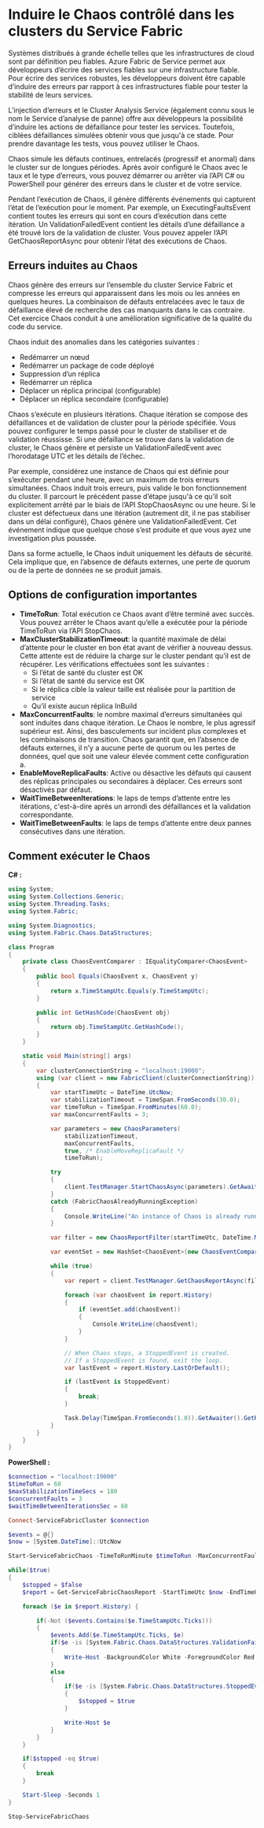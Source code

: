 <properties
   pageTitle="Induire le Chaos dans les clusters du Service Fabric | Microsoft Azure"
   description="À l’aide d’Injection et des API du Cluster Analysis Services pour gérer le Chaos dans le cluster."
   services="service-fabric"
   documentationCenter=".net"
   authors="motanv"
   manager="rsinha"
   editor="toddabel"/>

<tags
   ms.service="service-fabric"
   ms.devlang="dotnet"
   ms.topic="article"
   ms.tgt_pltfrm="NA"
   ms.workload="NA"
   ms.date="09/19/2016"
   ms.author="motanv"/>

# <a name="induce-controlled-chaos-in-service-fabric-clusters"></a>Induire le Chaos contrôlé dans les clusters du Service Fabric
Systèmes distribués à grande échelle telles que les infrastructures de cloud sont par définition peu fiables. Azure Fabric de Service permet aux développeurs d’écrire des services fiables sur une infrastructure fiable. Pour écrire des services robustes, les développeurs doivent être capable d’induire des erreurs par rapport à ces infrastructures fiable pour tester la stabilité de leurs services.

L’injection d’erreurs et le Cluster Analysis Service (également connu sous le nom le Service d’analyse de panne) offre aux développeurs la possibilité d’induire les actions de défaillance pour tester les services. Toutefois, ciblées défaillances simulées obtenir vous que jusqu'à ce stade. Pour prendre davantage les tests, vous pouvez utiliser le Chaos.

Chaos simule les défauts continues, entrelacés (progressif et anormal) dans le cluster sur de longues périodes. Après avoir configuré le Chaos avec le taux et le type d’erreurs, vous pouvez démarrer ou arrêter via l’API C# ou PowerShell pour générer des erreurs dans le cluster et de votre service.

Pendant l’exécution de Chaos, il génère différents événements qui capturent l’état de l’exécution pour le moment. Par exemple, un ExecutingFaultsEvent contient toutes les erreurs qui sont en cours d’exécution dans cette itération. Un ValidationFailedEvent contient les détails d’une défaillance a été trouvé lors de la validation de cluster. Vous pouvez appeler l’API GetChaosReportAsync pour obtenir l’état des exécutions de Chaos.

## <a name="faults-induced-in-chaos"></a>Erreurs induites au Chaos
Chaos génère des erreurs sur l’ensemble du cluster Service Fabric et compresse les erreurs qui apparaissent dans les mois ou les années en quelques heures. La combinaison de défauts entrelacées avec le taux de défaillance élevé de recherche des cas manquants dans le cas contraire. Cet exercice Chaos conduit à une amélioration significative de la qualité du code du service.

Chaos induit des anomalies dans les catégories suivantes :

 - Redémarrer un nœud
 - Redémarrer un package de code déployé
 - Suppression d’un réplica
 - Redémarrer un réplica
 - Déplacer un réplica principal (configurable)
 - Déplacer un réplica secondaire (configurable)

Chaos s’exécute en plusieurs itérations. Chaque itération se compose des défaillances et de validation de cluster pour la période spécifiée. Vous pouvez configurer le temps passé pour le cluster de stabiliser et de validation réussisse. Si une défaillance se trouve dans la validation de cluster, le Chaos génère et persiste un ValidationFailedEvent avec l’horodatage UTC et les détails de l’échec.

Par exemple, considérez une instance de Chaos qui est définie pour s’exécuter pendant une heure, avec un maximum de trois erreurs simultanées. Chaos induit trois erreurs, puis valide le bon fonctionnement du cluster. Il parcourt le précédent passe d’étape jusqu'à ce qu’il soit explicitement arrêté par le biais de l’API StopChaosAsync ou une heure. Si le cluster est défectueux dans une itération (autrement dit, il ne pas stabiliser dans un délai configuré), Chaos génère une ValidationFailedEvent. Cet événement indique que quelque chose s’est produite et que vous ayez une investigation plus poussée.

Dans sa forme actuelle, le Chaos induit uniquement les défauts de sécurité. Cela implique que, en l’absence de défauts externes, une perte de quorum ou de la perte de données ne se produit jamais.

## <a name="important-configuration-options"></a>Options de configuration importantes
 - **TimeToRun**: Total exécution ce Chaos avant d’être terminé avec succès. Vous pouvez arrêter le Chaos avant qu’elle a exécutée pour la période TimeToRun via l’API StopChaos.
 - **MaxClusterStabilizationTimeout**: la quantité maximale de délai d’attente pour le cluster en bon état avant de vérifier à nouveau dessus. Cette attente est de réduire la charge sur le cluster pendant qu’il est de récupérer. Les vérifications effectuées sont les suivantes :
    - Si l’état de santé du cluster est OK
    - Si l’état de santé du service est OK
    - Si le réplica cible la valeur taille est réalisée pour la partition de service
    - Qu’il existe aucun réplica InBuild
 - **MaxConcurrentFaults**: le nombre maximal d’erreurs simultanées qui sont induites dans chaque itération. Le Chaos le nombre, le plus agressif supérieur est. Ainsi, des basculements sur incident plus complexes et les combinaisons de transition. Chaos garantit que, en l’absence de défauts externes, il n’y a aucune perte de quorum ou les pertes de données, quel que soit une valeur élevée comment cette configuration a.
 - **EnableMoveReplicaFaults**: Active ou désactive les défauts qui causent des réplicas principales ou secondaires à déplacer. Ces erreurs sont désactivés par défaut.
 - **WaitTimeBetweenIterations**: le laps de temps d’attente entre les itérations, c'est-à-dire après un arrondi des défaillances et la validation correspondante.
 - **WaitTimeBetweenFaults**: le laps de temps d’attente entre deux pannes consécutives dans une itération.

## <a name="how-to-run-chaos"></a>Comment exécuter le Chaos
**C# :**

```csharp
using System;
using System.Collections.Generic;
using System.Threading.Tasks;
using System.Fabric;

using System.Diagnostics;
using System.Fabric.Chaos.DataStructures;

class Program
{
    private class ChaosEventComparer : IEqualityComparer<ChaosEvent>
    {
        public bool Equals(ChaosEvent x, ChaosEvent y)
        {
            return x.TimeStampUtc.Equals(y.TimeStampUtc);
        }

        public int GetHashCode(ChaosEvent obj)
        {
            return obj.TimeStampUtc.GetHashCode();
        }
    }

    static void Main(string[] args)
    {
        var clusterConnectionString = "localhost:19000";
        using (var client = new FabricClient(clusterConnectionString))
        {
            var startTimeUtc = DateTime.UtcNow;
            var stabilizationTimeout = TimeSpan.FromSeconds(30.0);
            var timeToRun = TimeSpan.FromMinutes(60.0);
            var maxConcurrentFaults = 3;

            var parameters = new ChaosParameters(
                stabilizationTimeout,
                maxConcurrentFaults,
                true, /* EnableMoveReplicaFault */
                timeToRun);

            try
            {
                client.TestManager.StartChaosAsync(parameters).GetAwaiter().GetResult();
            }
            catch (FabricChaosAlreadyRunningException)
            {
                Console.WriteLine("An instance of Chaos is already running in the cluster.");
            }

            var filter = new ChaosReportFilter(startTimeUtc, DateTime.MaxValue);

            var eventSet = new HashSet<ChaosEvent>(new ChaosEventComparer());

            while (true)
            {
                var report = client.TestManager.GetChaosReportAsync(filter).GetAwaiter().GetResult();

                foreach (var chaosEvent in report.History)
                {
                    if (eventSet.add(chaosEvent))
                    {
                        Console.WriteLine(chaosEvent);
                    }
                }

                // When Chaos stops, a StoppedEvent is created.
                // If a StoppedEvent is found, exit the loop.
                var lastEvent = report.History.LastOrDefault();

                if (lastEvent is StoppedEvent)
                {
                    break;
                }

                Task.Delay(TimeSpan.FromSeconds(1.0)).GetAwaiter().GetResult();
            }
        }
    }
}
```
**PowerShell :**

```powershell
$connection = "localhost:19000"
$timeToRun = 60
$maxStabilizationTimeSecs = 180
$concurrentFaults = 3
$waitTimeBetweenIterationsSec = 60

Connect-ServiceFabricCluster $connection

$events = @{}
$now = [System.DateTime]::UtcNow

Start-ServiceFabricChaos -TimeToRunMinute $timeToRun -MaxConcurrentFaults $concurrentFaults -MaxClusterStabilizationTimeoutSec $maxStabilizationTimeSecs -EnableMoveReplicaFaults -WaitTimeBetweenIterationsSec $waitTimeBetweenIterationsSec

while($true)
{
    $stopped = $false
    $report = Get-ServiceFabricChaosReport -StartTimeUtc $now -EndTimeUtc ([System.DateTime]::MaxValue)

    foreach ($e in $report.History) {

        if(-Not ($events.Contains($e.TimeStampUtc.Ticks)))
        {
            $events.Add($e.TimeStampUtc.Ticks, $e)
            if($e -is [System.Fabric.Chaos.DataStructures.ValidationFailedEvent])
            {
                Write-Host -BackgroundColor White -ForegroundColor Red $e
            }
            else
            {
                if($e -is [System.Fabric.Chaos.DataStructures.StoppedEvent])
                {
                    $stopped = $true
                }

                Write-Host $e
            }
        }
    }

    if($stopped -eq $true)
    {
        break
    }

    Start-Sleep -Seconds 1
}

Stop-ServiceFabricChaos
```
